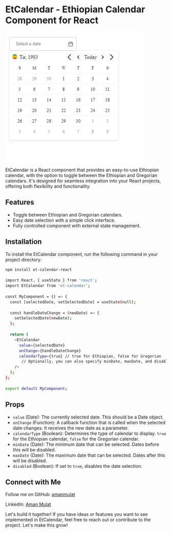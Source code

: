 # EtCalendar - Ethiopian Calendar Component for React

![EtCalendar - Ethiopian Calendar Component for React](https://github.com/amanmulat/et-calendar-react/raw/main/src/assets/eg.png)

EtCalendar is a React component that provides an easy-to-use Ethiopian calendar, with the option to toggle between the Ethiopian and Gregorian calendars. It's designed for seamless integration into your React projects, offering both flexibility and functionality.

## Features

- Toggle between Ethiopian and Gregorian calendars.
- Easy date selection with a simple click interface.
- Fully controlled component with external state management.

## Installation

To install the EtCalendar component, run the following command in your project directory:

```bash
npm install et-calendar-react

import React, { useState } from 'react';
import EtCalendar from 'et-calendar';

const MyComponent = () => {
  const [selectedDate, setSelectedDate] = useState(null);

  const handleDateChange = (newDate) => {
    setSelectedDate(newDate);
  };

  return (
    <EtCalendar
      value={selectedDate}
      onChange={handleDateChange}
      calendarType={true} // true for Ethiopian, false for Gregorian
       // Optionally, you can also specify minDate, maxDate, and disabled here
    />
  );
};

export default MyComponent;
```

## Props

- `value` (Date): The currently selected date. This should be a Date object.
- `onChange` (Function): A callback function that is called when the selected date changes. It receives the new date as a parameter.
- `calendarType` (Boolean): Determines the type of calendar to display. `true` for the Ethiopian calendar, `false` for the Gregorian calendar.
- `minDate` (Date): The minimum date that can be selected. Dates before this will be disabled.
- `maxDate` (Date): The maximum date that can be selected. Dates after this will be disabled.
- `disabled` (Boolean): If set to `true`, disables the date selection.

## Connect with Me

Follow me on GitHub: [amanmulat](https://github.com/amanmulat/et-calendar-react "Github home")

LinkedIn: [Aman Mulat](https://www.linkedin.com/in/aman-mulat-7538ba1b9 "Linkedin home")

Let's build it together! If you have ideas or features you want to see implemented in EtCalendar, feel free to reach out or contribute to the project. Let's make this grow!
